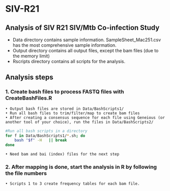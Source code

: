# SIV-R21

## Analysis of SIV R21 SIV/Mtb Co-infection Study


* Data directory contains sample information. SampleSheet_Mac251.csv has the most comprehensive sample information.
* Output directory contains all output files, except the bam files (due to the memory limit)
* Rscripts directory contains all scripts for the analysis. 


## Analysis steps

### 1. Create bash files to process FASTQ files with CreateBashFiles.R 

	• Output bash files are stored in Data/BashScripts1/
	• Run all bash files to trim/filter/map to create bam files
	• After creating a consensus sequence for each file using Geneious (or another tool of your choice), run the files in Data/BashScripts2/ 
	
```bash
#Run all bash scripts in a directory
for f in Data/BashScripts1/*.sh; do
	bash "$f" -H   || break 
done
```
    • Need bam and bai (index) files for the next step  
    
### 2. After mapping is done, start the analysis in R by following the file numbers

    • Scripts 1 to 3 create frequency tables for each bam file.
     
